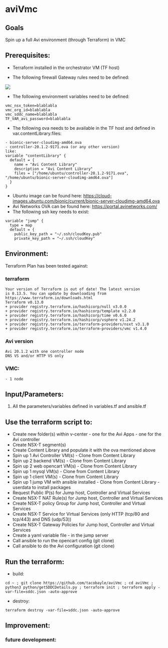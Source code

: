 # aviVmc

## Goals
Spin up a full Avi environment (through Terraform) in VMC

## Prerequisites:
- Terraform installed in the orchestrator VM (TF host)


- The following firewall Gateway rules need to be defined:

![](.README_images/8577c0fb.png)


- The following environment variables need to be defined:
```
vmc_nsx_token=blablabla
vmc_org_id=blablabla
vmc_sddc_name=blablabla
TF_VAR_avi_password=blablabla
```
- The following ova needs to be available in the TF host and defined in var.contentLibrary.files:
```
- bionic-server-cloudimg-amd64.ova
- controller-20.1.2-9171.ova (or any other version)
like:
variable "contentLibrary" {
  default = {
    name = "Avi Content Library"
    description = "Avi Content Library"
    files = ["/home/ubuntu/controller-20.1.2-9171.ova", "/home/ubuntu/bionic-server-cloudimg-amd64.ova"]
  }
}
```

- Ubuntu image can be found here: https://cloud-images.ubuntu.com/bionic/current/bionic-server-cloudimg-amd64.ova
- Avi Networks OVA can be found here: https://portal.avinetworks.com/
- The following ssh key needs to exist:
```
variable "jump" {
  type = map
  default = {
    public_key_path = "~/.ssh/cloudKey.pub"
    private_key_path = "~/.ssh/cloudKey"
```
  

## Environment:

Terraform Plan has been tested against:

### terraform
```
Your version of Terraform is out of date! The latest version
is 0.13.5. You can update by downloading from https://www.terraform.io/downloads.html
Terraform v0.13.0
+ provider registry.terraform.io/hashicorp/null v3.0.0
+ provider registry.terraform.io/hashicorp/template v2.2.0
+ provider registry.terraform.io/hashicorp/time v0.6.0
+ provider registry.terraform.io/hashicorp/vsphere v1.24.2
+ provider registry.terraform.io/terraform-providers/nsxt v3.1.0
+ provider registry.terraform.io/terraform-providers/vmc v1.4.0
```

### Avi version
```
Avi 20.1.2 with one controller node
DNS VS and/or HTTP VS only
```

### VMC:
```
- 1 node
```

## Input/Parameters:
1. All the parameters/variables defined in variables.tf and ansible.tf

## Use the terraform script to:
- Create new folder(s) within v-center - one for the Avi Apps - one for the Avi controller
- Create NSX-T segment(s)
- Create Content Library and populate it with the ova mentioned above 
- Spin up 1 Avi Controller VM(s) - Clone from Content Library
- Spin up 2 backend VM(s) - Clone from Content Library
- Spin up 2 web opencart VM(s) - Clone from Content Library
- Spin up 1 mysql VM(s) - Clone from Content Library
- Spin up 1 client VM(s) - Clone from Content Library
- Spin up 1 jump VM with ansible installed  - Clone from Content Library - userdata to install packages
- Request Public IP(s) for Jump host, Controller and Virtual Services
- Create NSX-T NAT Rule(s) for Jump host, Controller and Virtual Services
- Create NSX-T policy Group for Jump host, Controller and Virtual Services
- Create NSX-T Service for Virtual Services (only HTTP (tcp/80 and tcp/443) and DNS (udp/53))
- Create NSX-T Gateway Policies for Jump host, Controller and Virtual Services
- Create a yaml variable file - in the jump server
- Call ansible to run the opencart config (git clone)
- Call ansible to do the Avi configuration (git clone)

## Run the terraform:
- build:
```
cd ~ ; git clone https://github.com/tacobayle/aviVmc ; cd aviVmc ; python3 python/getSDDCDetails.py ; terraform init ; terraform apply -var-file=sddc.json -auto-approve
```
- destroy:
```
terraform destroy -var-file=sddc.json -auto-approve
```

## Improvement:

### future development:
